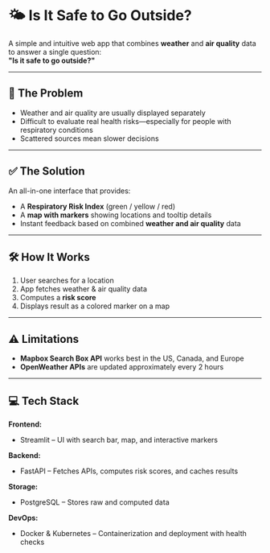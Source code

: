 # 🌤️ Is It Safe to Go Outside?

A simple and intuitive web app that combines **weather** and **air quality** data to answer a single question:  
**"Is it safe to go outside?"**

---

## 🚨 The Problem

- Weather and air quality are usually displayed separately  
- Difficult to evaluate real health risks—especially for people with respiratory conditions  
- Scattered sources mean slower decisions  

---

## ✅ The Solution

An all-in-one interface that provides:

- A **Respiratory Risk Index** (green / yellow / red)
- A **map with markers** showing locations and tooltip details
- Instant feedback based on combined **weather and air quality** data

---

## 🛠️ How It Works

1. User searches for a location  
2. App fetches weather & air quality data  
3. Computes a **risk score**  
4. Displays result as a colored marker on a map

---

## ⚠️ Limitations

- **Mapbox Search Box API** works best in the US, Canada, and Europe  
- **OpenWeather APIs** are updated approximately every 2 hours  

---

## 💻 Tech Stack

**Frontend:**  
- Streamlit – UI with search bar, map, and interactive markers

**Backend:**  
- FastAPI – Fetches APIs, computes risk scores, and caches results

**Storage:**  
- PostgreSQL – Stores raw and computed data

**DevOps:**  
- Docker & Kubernetes – Containerization and deployment with health checks
